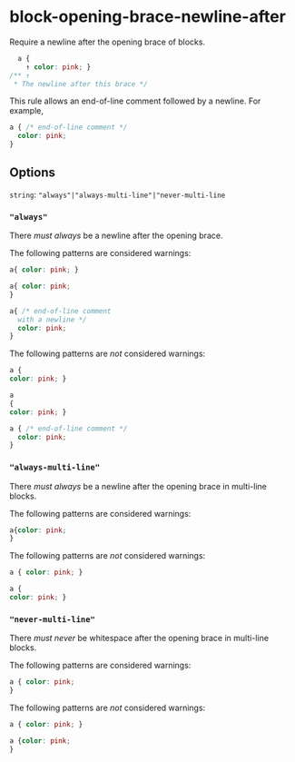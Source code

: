 # block-opening-brace-newline-after

Require a newline after the opening brace of blocks.

```css
  a {
    ↑ color: pink; }
/** ↑
 * The newline after this brace */
```

This rule allows an end-of-line comment followed by a newline. For example,

```css
a { /* end-of-line comment */
  color: pink;
}
```

## Options

`string`: `"always"|"always-multi-line"|"never-multi-line`

### `"always"`

There *must always* be a newline after the opening brace.

The following patterns are considered warnings:

```css
a{ color: pink; }
```

```css
a{ color: pink;
}
```

```css
a{ /* end-of-line comment
  with a newline */
  color: pink;
}
```

The following patterns are *not* considered warnings:

```css
a {
color: pink; }
```

```css
a
{
color: pink; }
```

```css
a { /* end-of-line comment */
  color: pink;
}
```

### `"always-multi-line"`

There *must always* be a newline after the opening brace in multi-line blocks.

The following patterns are considered warnings:

```css
a{color: pink;
}
```

The following patterns are *not* considered warnings:

```css
a { color: pink; }
```

```css
a {
color: pink; }
```

### `"never-multi-line"`

There *must never* be whitespace after the opening brace in multi-line blocks.

The following patterns are considered warnings:

```css
a { color: pink;
}
```

The following patterns are *not* considered warnings:

```css
a { color: pink; }
```

```css
a {color: pink;
}
```
